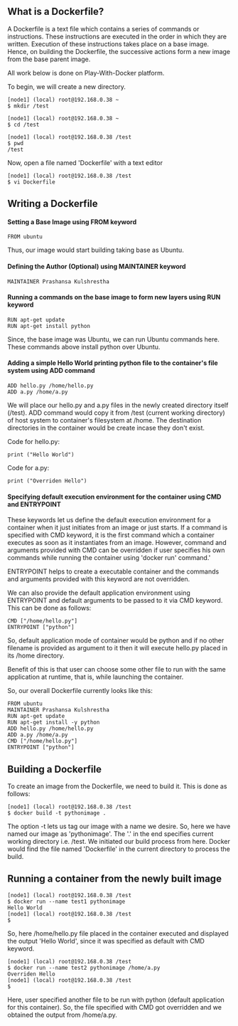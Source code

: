 ## What is a Dockerfile?
A Dockerfile is a text file which contains a series of commands or instructions. These instructions are executed in the order in which they are written.
Execution of these instructions takes place on a base image. Hence, on building the Dockerfile, the successive actions form a new image from the base parent image.

All work below is done on Play-With-Docker platform.

To begin, we will create a new directory.

```
[node1] (local) root@192.168.0.38 ~
$ mkdir /test

[node1] (local) root@192.168.0.38 ~
$ cd /test

[node1] (local) root@192.168.0.38 /test
$ pwd
/test
```

Now, open a file named 'Dockerfile' with a text editor

```
[node1] (local) root@192.168.0.38 /test
$ vi Dockerfile
```
## Writing a Dockerfile
#### Setting a Base Image using FROM keyword

```
FROM ubuntu
```

Thus, our image would start building taking base as Ubuntu.

#### Defining the Author (Optional) using MAINTAINER keyword

```
MAINTAINER Prashansa Kulshrestha
```

#### Running a commands on the base image to form new layers using RUN keyword

```
RUN apt-get update
RUN apt-get install python
```
Since, the base image was Ubuntu, we can run Ubuntu commands here. These commands above install python over Ubuntu.

#### Adding a simple Hello World printing python file to the container's file system using ADD command

```
ADD hello.py /home/hello.py
ADD a.py /home/a.py
```

We will place our hello.py and a.py files in the newly created directory itself (/test). ADD command would copy it from /test (current working directory) of host system
to container's filesystem at /home. The destination directories in the container would be create incase they don't exist.

Code for hello.py:
```
print ("Hello World")
```

Code for a.py:
```
print ("Overriden Hello")
```

#### Specifying default execution environment for the container using CMD and ENTRYPOINT
These keywords let us define the default execution environment for a container when it just initiates from an image or just starts.
If a command is specified with CMD keyword, it is the first command which a container executes as soon as it instantiates from an image. However, command and arguments provided with CMD can be overridden if user specifies his own commands while running the container using 'docker run' command.'

ENTRYPOINT helps to create a executable container and the commands and arguments provided with this keyword are not overridden.

We can also provide the default application environment using ENTRYPOINT and default arguments to be passed to it via CMD keyword. This can be done as follows:
```
CMD ["/home/hello.py"]
ENTRYPOINT ["python"]
```
So, default application mode of container would be python and if no other filename is provided as argument to it then it will execute hello.py placed in its /home directory.

Benefit of this is that user can choose some other file to run with the same application at runtime, that is, while launching the container.

So, our overall Dockerfile currently looks like this:

```
FROM ubuntu
MAINTAINER Prashansa Kulshrestha
RUN apt-get update
RUN apt-get install -y python
ADD hello.py /home/hello.py
ADD a.py /home/a.py
CMD ["/home/hello.py"]
ENTRYPOINT ["python"]
```

## Building a Dockerfile

To create an image from the Dockerfile, we need to build it. This is done as follows:

```
[node1] (local) root@192.168.0.38 /test
$ docker build -t pythonimage .
```

The option -t lets us tag our image with a name we desire. So, here we have named our image as 'pythonimage'.
The '.' in the end specifies current working directory i.e. /test. We initiated our build process from here. Docker would find the file named 'Dockerfile' in the current directory to process the build.

## Running a container from the newly built image

```
[node1] (local) root@192.168.0.38 /test
$ docker run --name test1 pythonimage
Hello World
[node1] (local) root@192.168.0.38 /test
$
```

So, here /home/hello.py file placed in the container executed and displayed the output 'Hello World', since it was specified as default with CMD keyword.

```
[node1] (local) root@192.168.0.38 /test
$ docker run --name test2 pythonimage /home/a.py
Overriden Hello 
[node1] (local) root@192.168.0.38 /test
$
```
Here, user specified another file to be run with python (default application for this container). So, the file specified with CMD got overridden and we obtained the output from /home/a.py.







